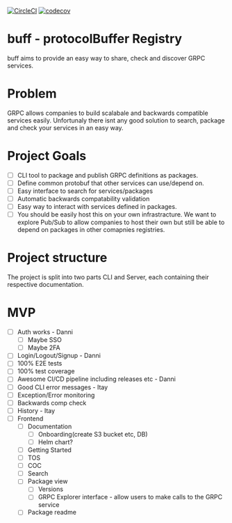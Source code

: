 [![CircleCI](https://circleci.com/gh/BlueHotDog/buff.svg?style=svg)](https://circleci.com/gh/BlueHotDog/buff)
[![codecov](https://codecov.io/gh/BlueHotDog/buff/branch/master/graph/badge.svg)](https://codecov.io/gh/BlueHotDog/buff)

# buff - protocolBuffer Registry
buff aims to provide an easy way to share, check and discover GRPC services.

# Problem
GRPC allows companies to build scalabale and backwards compatible services easily. Unfortunaly there isnt any good solution to search, package and check your services in an easy way.

# Project Goals

- [ ] CLI tool to package and publish GRPC definitions as packages.
- [ ] Define common protobuf that other services can use/depend on.
- [ ] Easy interface to search for services/packages
- [ ] Automatic backwards compatability validation
- [ ] Easy way to interact with services defined in packages.
- [ ] You should be easily host this on your own infrastracture. We want to explore Pub/Sub to allow companies to host their own but still be able to depend on packages in other comapnies registries.

# Project structure
The project is split into two parts CLI and Server, each containing their respective documentation.


# MVP

- [ ] Auth works - Danni
  - [ ] Maybe SSO
  - [ ] Maybe 2FA
- [ ] Login/Logout/Signup - Danni
- [ ] 100% E2E tests
- [ ] 100% test coverage
- [ ] Awesome CI/CD pipeline including releases etc - Danni
- [ ] Good CLI error messages - Itay
- [ ] Exception/Error monitoring
- [ ] Backwards comp check
- [ ] History - Itay
- [ ] Frontend
  - [ ] Documentation
    - [ ] Onboarding(create S3 bucket etc, DB)
    - [ ] Helm chart?
  - [ ] Getting Started
  - [ ] TOS
  - [ ] COC
  - [ ] Search
  - [ ] Package view
    - [ ] Versions
    - [ ] GRPC Explorer interface - allow users to make calls to the GRPC service
  - [ ] Package readme
